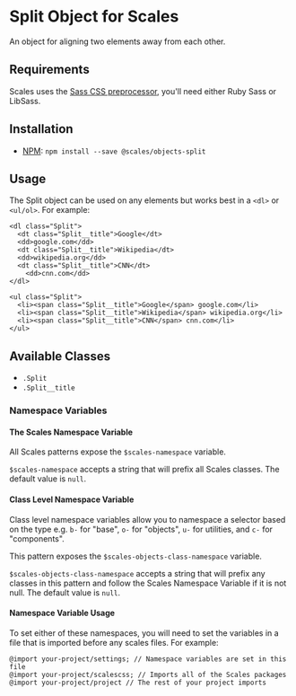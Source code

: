 # Split Object for Scales

An object for aligning two elements away from each other.

## Requirements

Scales uses the [Sass CSS preprocessor](http://sass-lang.com/), you'll need either Ruby Sass or LibSass.

## Installation

* [NPM](http://npmjs.com): `npm install --save @scales/objects-split`

## Usage

The Split object can be used on any elements but works best in a `<dl>` or `<ul/ol>`. For example:

```
<dl class="Split">
  <dt class="Split__title">Google</dt>
  <dd>google.com</dd>
  <dt class="Split__title">Wikipedia</dt>
  <dd>wikipedia.org</dd>
  <dt class="Split__title">CNN</dt>
    <dd>cnn.com</dd>
</dl>
```
```
<ul class="Split">
  <li><span class="Split__title">Google</span> google.com</li>
  <li><span class="Split__title">Wikipedia</span> wikipedia.org</li>
  <li><span class="Split__title">CNN</span> cnn.com</li>
</ul>​
```

## Available Classes

* `.Split`
* `.Split__title`

### Namespace Variables

#### The Scales Namespace Variable

All Scales patterns expose the `$scales-namespace` variable.

`$scales-namespace` accepts a string that will prefix all Scales classes. The default value is `null`.

#### Class Level Namespace Variable

Class level namespace variables allow you to namespace a selector based on the type e.g. `b-` for "base", `o-` for "objects", `u-` for utilities, and `c-` for "components".

This pattern exposes the `$scales-objects-class-namespace` variable.

`$scales-objects-class-namespace` accepts a string that will prefix any classes in this pattern and follow the Scales Namespace Variable if it is not null. The default value is `null`.

#### Namespace Variable Usage

To set either of these namespaces, you will need to set the variables in a file that is imported before any scales files. For example:

```
@import your-project/settings; // Namespace variables are set in this file
@import your-project/scalescss; // Imports all of the Scales packages
@import your-project/project // The rest of your project imports
```
